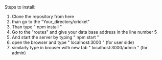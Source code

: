 Steps to install:

1. Clone the repository from here
2. than go to the "Your_directory/cricket"
3. Than type " npm install  "
4. Go to the "routes" and give your data base address in the line number 5
5. And start the server by typing " npm start "
6. open the browser and type " localhost:3000 " (for user side)
7. similarly type in brouser with new tab " localhost:3000/admin " (for admin)